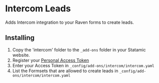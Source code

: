 
# Intercom Leads

Adds Intercom integration to your Raven forms to create leads.

## Installing
1. Copy the 'intercom' folder to the `_add-ons` folder in your Statamic website.
2. Register your [Personal Access Token](https://app.intercom.io/a/apps/_/settings/personal-access-token)
3. Enter your Access Token in `_config/add-ons/intercom/intercom.yaml`
4. List the Formsets that are allowed to create leads in `_config/add-ons/intercom/intercom.yaml`
